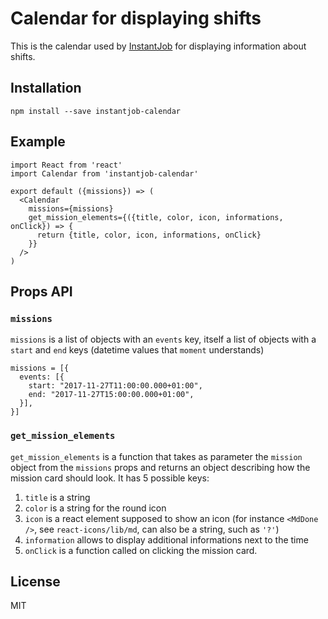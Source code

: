 # Calendar for displaying shifts

This is the calendar used by [InstantJob](https://instantjob.fr) for displaying information about shifts.

## Installation

`npm install --save instantjob-calendar`

## Example

```
import React from 'react'
import Calendar from 'instantjob-calendar'

export default ({missions}) => (
  <Calendar
    missions={missions}
    get_mission_elements={({title, color, icon, informations, onClick}) => {
      return {title, color, icon, informations, onClick}
    }}
  />
)
```

## Props API

### `missions`

`missions` is a list of objects with an `events` key, itself a list of objects with
a `start` and `end` keys (datetime values that `moment` understands)

```
missions = [{
  events: [{
    start: "2017-11-27T11:00:00.000+01:00",
    end: "2017-11-27T15:00:00.000+01:00",
  }],
}]
```

### `get_mission_elements`

`get_mission_elements` is a function that takes as parameter the `mission` object
from the `missions` props and returns an object describing how the mission card
should look. It has 5 possible keys:
1. `title` is a string
2. `color` is a string for the round icon
3. `icon` is a react element supposed to show an icon (for instance `<MdDone />`,
   see `react-icons/lib/md`, can also be a string, such as `'?'`)
4. `information` allows to display additional informations next to the time
5. `onClick` is a function called on clicking the mission card.

## License

MIT
